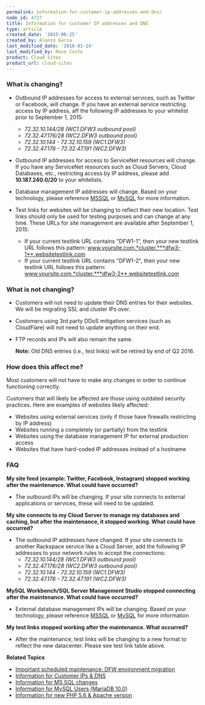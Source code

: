 ```yaml
---
permalink: information-for-customer-ip-addresses-and-dns/
node_id: 4727
title: Information for customer IP addresses and DNS
type: article
created_date: '2015-06-25'
created_by: Alonzo Garza
last_modified_date: '2016-01-14'
last_modified_by: Rose Coste
product: Cloud Sites
product_url: cloud-sites
---
```


### What is changing?

-   Outbound IP addresses for access to external services, such as
    Twitter or Facebook, will change. If you have an external service
    restricting access by IP address, aff the following IP addresses to
    your whitelist prior to September 1, 2015:
    -   *72.32.10.144/28 (WC1.DFW3 outbound pool)*
    -   *72.32.47.176/28 (WC2.DFW3 outbound pool)*
    -   *72.32.10.144 - 72.32.10.159 (WC1.DFW3)*
    -   *72.32.47.176 - 72.32.47.191 (WC2.DFW3)*

-   Outbound IP addresses for access to ServiceNet resources
    will change. If you have any ServiceNet resources such as Cloud
    Servers, Cloud Databases, etc., restricting access by IP address,
    please add **10.187.240.0/20** to your whitelists.

-   Database management IP addresses will change. Based on your
    technology, please reference
    [MSSQL](/how-to/information-for-ms-sql-changes)
    or
    [MySQL](/how-to/information-for-mysql-users-mariadb-100-0)
    for more information.

-   Test links for websites will be changing to reflect their
    new location. Test links should only be used for testing purposes
    and can change at any time. These URLs for site management are
    available after September 1, 2015:
    -   If your current testlink URL contains "DFW1-1", then your new
        testlink URL follows this pattern:
        www.yoursite.com.*cluster.***dfw3-1**.websitetestlink.com
    -   If your current testlink URL contains "DFW1-2", then your new
        testlink URL follows this pattern:
        www.yoursite.com.*cluster.***dfw3-2**.websitetestlink.com

### What is not changing?

-   Customers will not need to update their DNS entries for
    their websites. We will be migrating SSL and cluster IPs over.

-   Customers using 3rd party DDoS mitigation services (such
    as CloudFlare) will not need to update anything on their end.

-   FTP records and IPs will also remain the same.

    **Note:** Old DNS entries (i.e., test links) will be retired by end
    of Q2 2016.

### How does this affect me?

Most customers will not have to make any changes in order to continue
functioning correctly.

Customers that will likely be affected are those using outdated security
practices. Here are examples of websites likely affected:

-   Websites using external services (only if those have firewalls
    restricting by IP address)
-   Websites running a completely (or partially) from the testlink
-   Websites using the database management IP for external production
    access
-   Websites that have hard-coded IP addresses instead of a hostname

### FAQ

**My site feed (example: Twitter, Facebook, Instagram) stopped working
after the maintenance. What could have occurred?**

-   The outbound IPs will be changing. If your site connects to external
    applications or services, these will need to be updated.

**My site connects to my Cloud Server to manage my databases and
caching, but after the maintenance, it stopped working. What could have
occurred?**

-   The outbound IP addresses have changed. If your site connects to
    another Rackspace service like a Cloud Server, add the following IP
    addresses to your network rules to accept the connections:
    -   *72.32.10.144/28 (WC1.DFW3 outbound pool)*
    -   *72.32.47.176/28 (WC2.DFW3 outbound pool)*
    -   *72.32.10.144 - 72.32.10.159 (WC1.DFW3)*
    -   *72.32.47.176 - 72.32.47.191 (WC2.DFW3)*

**MySQL Workbench/SQL Server Management Studio stopped connecting after
the maintenance. What could have occurred?**

-   External database management IPs will be changing. Based on
    your technology, please
    reference [MSSQL](/how-to/information-for-ms-sql-changes) or [MySQL](/how-to/information-for-mysql-users-mariadb-100-0) for
    more information

**My test links stopped working after the maintenance. What occurred?**

-   After the maintenance, test links will be changing to a new format
    to reflect the new datacenter. Please see test link table above.

**Related Topics**

-   [Important scheduled maintenance: DFW environment migration](/how-to/important-scheduled-maintenance-dfw-environment-migration)
-   [Information for Customer IPs & DNS](/how-to/information-for-customer-ip-addresses-and-dns)
-   [Information for MS SQL changes](/how-to/information-for-ms-sql-changes)
-   [Information for MySQL Users (MariaDB 10.0)](/how-to/information-for-mysql-users-mariadb-100-0)
-   [Information for new PHP 5.6 & Apache version](/how-to/information-for-new-php-56-apache-version-0)
